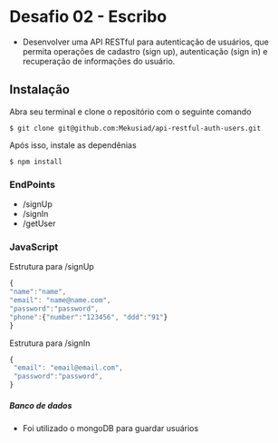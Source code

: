 # Desafio 02 - Escribo

- Desenvolver uma API RESTful para autenticação de usuários, que permita operações de cadastro (sign up), autenticação (sign in) e recuperação de informações do usuário.

## Instalação

Abra seu terminal e clone o repositório com o seguinte comando

`$ git clone git@github.com:Mekusiad/api-restful-auth-users.git`

Após isso, instale as dependênias

`$ npm install`

### EndPoints

- /signUp
- /signIn
- /getUser

### JavaScript

Estrutura para /signUp

```javascript
{
"name":"name",
"email": "name@name.com",
"password":"password",
"phone":{"number":"123456", "ddd":"91"}
}
```

Estrutura para /signIn

```javascript
{
 "email": "email@email.com",
 "password":"password",
}
```

##### Banco de dados

- Foi utilizado o mongoDB para guardar usuários
